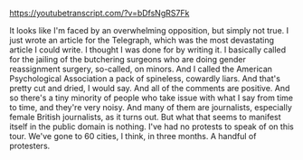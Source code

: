 https://youtubetranscript.com/?v=bDfsNgRS7Fk

 It looks like I'm faced by an overwhelming opposition, but simply not true. I just wrote an article for the Telegraph, which was the most devastating article I could write. I thought I was done for by writing it. I basically called for the jailing of the butchering surgeons who are doing gender reassignment surgery, so-called, on minors. And I called the American Psychological Association a pack of spineless, cowardly liars. And that's pretty cut and dried, I would say. And all of the comments are positive. And so there's a tiny minority of people who take issue with what I say from time to time, and they're very noisy. And many of them are journalists, especially female British journalists, as it turns out. But what that seems to manifest itself in the public domain is nothing. I've had no protests to speak of on this tour. We've gone to 60 cities, I think, in three months. A handful of protesters.